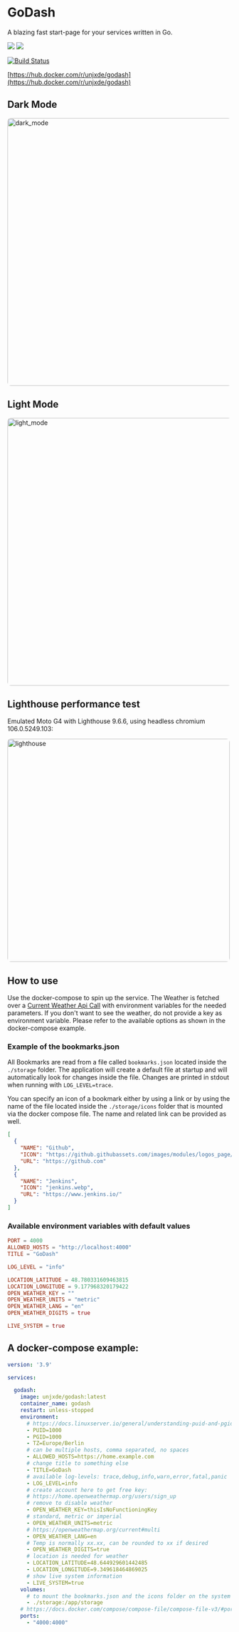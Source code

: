 # GoDash

A blazing fast start-page for your services written in Go.

![](https://img.shields.io/badge/Language-Go-informational?style=for-the-badge&logo=go&color=00ADD8)
![](https://img.shields.io/badge/Framework-TailwindCSS-informational?style=for-the-badge&logo=tailwind-css&color=06B6D4)

[![Build Status](https://build.unjx.de/buildStatus/icon?style=flat-square&job=godash%2Fmain)](https://build.unjx.de/job/godash/job/main/)

[https://hub.docker.com/r/unjxde/godash](https://hub.docker.com/r/unjxde/godash)

## Dark Mode

<img style="border-radius:0.5rem" src="https://filedn.eu/lhdsENsife1QUzPddOpRjb5/godash/dark_v1.1.4.png" alt="dark_mode" width="600"/>

## Light Mode

<img style="border-radius:0.5rem" src="https://filedn.eu/lhdsENsife1QUzPddOpRjb5/godash/light_v1.1.4.png" alt="light_mode" width="600"/>

## Lighthouse performance test

Emulated Moto G4 with Lighthouse 9.6.6, using headless chromium 106.0.5249.103:

<img style="border-radius:0.5rem" src="https://filedn.eu/lhdsENsife1QUzPddOpRjb5/godash/lighthouse_v1.1.4.png" alt="lighthouse" width="500"/>

## How to use

Use the docker-compose to spin up the service.
The Weather is fetched over a [Current Weather Api Call](https://openweathermap.org/current) with environment variables for the needed parameters.
If you don't want to see the weather, do not provide a key as environment variable.
Please refer to the available options as shown in the docker-compose example.

### Example of the bookmarks.json

All Bookmarks are read from a file called `bookmarks.json` located inside the `./storage` folder.
The application will create a default file at startup and will automatically look for changes inside the file.
Changes are printed in stdout when running with `LOG_LEVEL=trace`.

You can specify an icon of a bookmark either by using a link or by using the name of the file located inside the `./storage/icons` folder that is mounted via the docker compose file.
The name and related link can be provided as well.

```json
[
  {
    "NAME": "Github",
    "ICON": "https://github.githubassets.com/images/modules/logos_page/GitHub-Mark.png",
    "URL": "https://github.com"
  },
  {
    "NAME": "Jenkins",
    "ICON": "jenkins.webp",
    "URL": "https://www.jenkins.io/"
  }
]
```

### Available environment variables with default values

```toml
PORT = 4000
ALLOWED_HOSTS = "http://localhost:4000"
TITLE = "GoDash"

LOG_LEVEL = "info"

LOCATION_LATITUDE = 48.780331609463815
LOCATION_LONGITUDE = 9.177968320179422
OPEN_WEATHER_KEY = ""
OPEN_WEATHER_UNITS = "metric"
OPEN_WEATHER_LANG = "en"
OPEN_WEATHER_DIGITS = true

LIVE_SYSTEM = true
```

## A docker-compose example:

```yaml
version: '3.9'

services:

  godash:
    image: unjxde/godash:latest
    container_name: godash
    restart: unless-stopped
    environment:
      # https://docs.linuxserver.io/general/understanding-puid-and-pgid
      - PUID=1000
      - PGID=1000
      - TZ=Europe/Berlin
      # can be multiple hosts, comma separated, no spaces
      - ALLOWED_HOSTS=https://home.example.com
      # change title to something else
      - TITLE=GoDash
      # available log-levels: trace,debug,info,warn,error,fatal,panic
      - LOG_LEVEL=info
      # create account here to get free key:
      # https://home.openweathermap.org/users/sign_up
      # remove to disable weather
      - OPEN_WEATHER_KEY=thisIsNoFunctioningKey
      # standard, metric or imperial
      - OPEN_WEATHER_UNITS=metric
      # https://openweathermap.org/current#multi
      - OPEN_WEATHER_LANG=en
      # Temp is normally xx.xx, can be rounded to xx if desired
      - OPEN_WEATHER_DIGITS=true
      # location is needed for weather
      - LOCATION_LATITUDE=48.644929601442485
      - LOCATION_LONGITUDE=9.349618464869025
      # show live system information
      - LIVE_SYSTEM=true
    volumes:
      # to mount the bookmarks.json and the icons folder on the system
      - ./storage:/app/storage
    # https://docs.docker.com/compose/compose-file/compose-file-v3/#ports
    ports:
      - "4000:4000"
```
